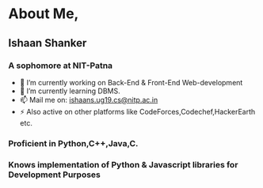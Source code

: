 # About Me,
## Ishaan Shanker 
### A sophomore at NIT-Patna

- 🔭 I’m currently working on Back-End & Front-End Web-development
- 🌱 I’m currently learning DBMS.
- 📫 Mail me on: ishaans.ug19.cs@nitp.ac.in
- ⚡ Also active on other platforms like CodeForces,Codechef,HackerEarth etc. 

### Proficient in Python,C++,Java,C.
### Knows implementation of Python & Javascript libraries for Development Purposes
